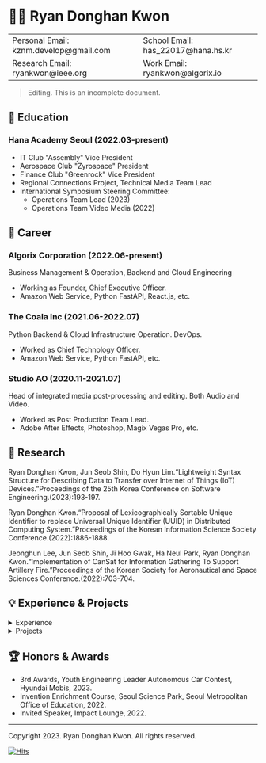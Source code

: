 # 🧑‍💻 Ryan Donghan Kwon

<table border="0">
  <tr>
    <td>Personal Email: kznm.develop@gmail.com</td>
    <td>School Email: has_22017@hana.hs.kr</td>
  </tr>
  <tr>
    <td>Research Email: ryankwon@ieee.org</td>
    <td>Work Email: ryankwon@algorix.io</td>
  </tr>
</table>

> Editing. This is an incomplete document.

## 🏫 Education

### Hana Academy Seoul (2022.03-present)
- IT Club "Assembly" Vice President
- Aerospace Club "Zyrospace" President
- Finance Club "Greenrock" Vice President
- Regional Connections Project, Technical Media Team Lead
- International Symposium Steering Committee:
  - Operations Team Lead (2023)
  - Operations Team Video Media (2022)

## 💼 Career

### Algorix Corporation (2022.06-present)
Business Management & Operation, Backend and Cloud Engineering
- Working as Founder, Chief Executive Officer.
- Amazon Web Service, Python FastAPI, React.js, etc.

### The Coala Inc (2021.06-2022.07)
Python Backend & Cloud Infrastructure Operation. DevOps.
- Worked as Chief Technology Officer.
- Amazon Web Service, Python FastAPI, etc.

### Studio AO (2020.11-2021.07)
Head of integrated media post-processing and editing. Both Audio and Video.
- Worked as Post Production Team Lead.
- Adobe After Effects, Photoshop, Magix Vegas Pro, etc.

## 📑 Research

  Ryan Donghan Kwon, Jun Seob Shin, Do Hyun Lim.“Lightweight Syntax Structure for Describing Data to Transfer over Internet of Things (IoT) Devices.”Proceedings of the 25th Korea Conference on Software Engineering.(2023):193-197.

  Ryan Donghan Kwon.“Proposal of Lexicographically Sortable Unique Identifier to replace Universal Unique Identifier (UUID) in Distributed Computing System.”Proceedings of the Korean Information Science Society Conference.(2022):1886-1888.

  Jeonghun Lee, Jun Seob Shin, Ji Hoo Gwak, Ha Neul Park, Ryan Donghan Kwon.“Implementation of CanSat for Information Gathering To Support Artillery Fire.”Proceedings of the Korean Society for Aeronautical and Space Sciences Conference.(2022):703-704.

## 💡 Experience & Projects

<details>
<summary>Experience</summary>

<h4>MODUPOP: ML + QC (2023.04) <a href="https://festa.io/events/3325">🔗</a></h4>

<h4>BespinGlobal OpsNow360 (2023.02) <a href="https://event.opsnow.com/opsnow360-conference/">🔗</a></h4>

<h4>MODUPOP: JAX/Flax (2023.02) <a href="https://festa.io/events/3118">🔗</a></h4>

<h4>Stripe Product Masterclass for SaaS & Marketplace (2023.01) <a href="https://event-us.kr/stripe/event/54391">SaaS🔗</a> <a href="https://event-us.kr/stripe/event/54392">Marketplace🔗</a></h4>

<h4>IMPACT LOUNGE - Invited Speaker (2022.12) <a href="https://lounge.connect-impact.org/">🔗</a></h4>

<h4>Python Korea End of year Party (2022.12) <a href="https://festa.io/events/2889">🔗</a></h4>

<h4>How Startups go global with Stripe (2022.11) <a href="https://event-us.kr/stripe/event/50555">🔗</a></h4>

<h4>AWS Industry Week (2022.11) <a href="https://aws.amazon.com/ko/events/industry-week/">🔗</a></h4>

<h4>The Junior Conference: Shot 1 - Invited Speaker (2022.07) <a href="https://festa.io/events/2433">🔗</a></h4>

<h4>WoowaBro's GoodJob Conference (2022.04) <a href="https://story.baemin.com/goodjob/">🔗</a></h4>

</details>

<details>
<summary>Projects</summary>

<h4>Twitter Han-river Water Temprature Bot (2020.12)</h4>

<h4>IoT Welding Factory Manufacturing Execution System, Samsung H.I. (2021.05-2021.06)</h4>

<h4>Art Centre Reservation System, Hana Academy Seoul (2022.06)</h4>

<h4>Private Contents Cloud Deployment with NextCloud (2022.06)</h4>

<h4>Product Recognition Service for Visually Impaired (2022.07)</h4>

<h4>Exam Venue Inquiry System (2022.07)</h4>

<h4>IoT Water Level Reporting System, Hana Academy Seoul (2022.08)</h4>

<h4>Braillie Motion Graphics (2022.09)</h4>

<h4>Modern World Map Quiz (2022.09-2022.10)</h4>

<h4>Face Recognition Attendance System (2022.11)</h4>

</details>

## 🏆 Honors & Awards
- 3rd Awards, Youth Engineering Leader Autonomous Car Contest, Hyundai Mobis, 2023.
- Invention Enrichment Course, Seoul Science Park, Seoul Metropolitan Office of Education, 2022.
- Invited Speaker, Impact Lounge, 2022.

---

Copyright 2023. Ryan Donghan Kwon. All rights reserved.

[![Hits](https://hits.seeyoufarm.com/api/count/incr/badge.svg?url=https%3A%2F%2Fryankwon.dev&count_bg=%2379C83D&title_bg=%23555555&icon=&icon_color=%23E7E7E7&title=hits&edge_flat=false)](https://hits.seeyoufarm.com)
